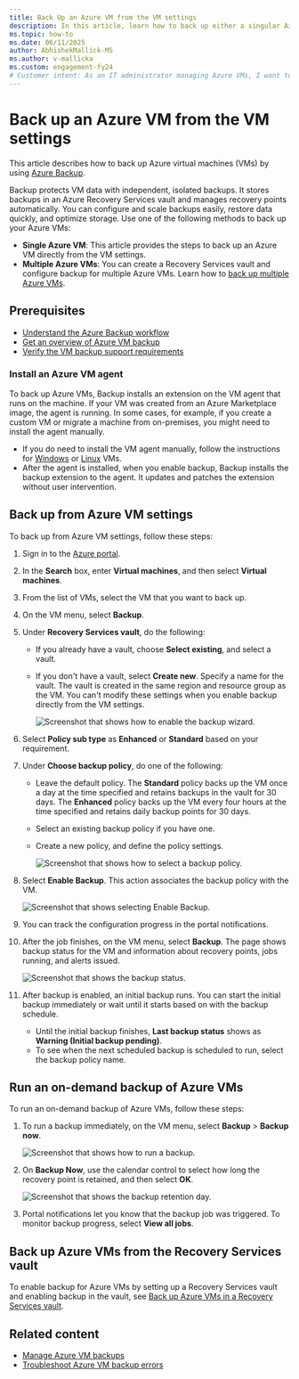 ```yaml
---
title: Back Up an Azure VM from the VM settings
description: In this article, learn how to back up either a singular Azure VM or multiple Azure VMs with Azure Backup.
ms.topic: how-to
ms.date: 06/11/2025
author: AbhishekMallick-MS
ms.author: v-mallicka
ms.custom: engagement-fy24
# Customer intent: As an IT administrator managing Azure VMs, I want to back up VMs directly from the VM settings so that I can ensure data protection and easy recovery from potential data loss.
---
```

# Back up an Azure VM from the VM settings

This article describes how to back up Azure virtual machines (VMs) by using [Azure Backup](backup-overview.md).

Backup protects VM data with independent, isolated backups. It stores backups in an Azure Recovery Services vault and manages recovery points automatically. You can configure and scale backups easily, restore data quickly, and optimize storage. Use one of the following methods to back up your Azure VMs:

- **Single Azure VM**: This article provides the steps to back up an Azure VM directly from the VM settings.
- **Multiple Azure VMs**: You can create a Recovery Services vault and configure backup for multiple Azure VMs. Learn how to [back up multiple Azure VMs](backup-azure-arm-vms-prepare.md).

## Prerequisites

- [Understand the Azure Backup workflow](backup-architecture.md#how-does-azure-backup-work)
- [Get an overview of Azure VM backup](backup-azure-vms-introduction.md)
- [Verify the VM backup support requirements](backup-support-matrix.md#azure-vm-backup-support)

### Install an Azure VM agent

To back up Azure VMs, Backup installs an extension on the VM agent that runs on the machine. If your VM was created from an Azure Marketplace image, the agent is running. In some cases, for example, if you create a custom VM or migrate a machine from on-premises, you might need to install the agent manually.

- If you do need to install the VM agent manually, follow the instructions for [Windows](/azure/virtual-machines/extensions/agent-windows) or [Linux](/azure/virtual-machines/extensions/agent-linux) VMs.
- After the agent is installed, when you enable backup, Backup installs the backup extension to the agent. It updates and patches the extension without user intervention.

## Back up from Azure VM settings

To back up from Azure VM settings, follow these steps:

1. Sign in to the [Azure portal](https://portal.azure.com/).
1. In the **Search** box, enter **Virtual machines**, and then select **Virtual machines**.
1. From the list of VMs, select the VM that you want to back up.
1. On the VM menu, select **Backup**.
1. Under **Recovery Services vault**, do the following:

   - If you already have a vault, choose **Select existing**, and select a vault.
   - If you don't have a vault, select **Create new**. Specify a name for the vault. The vault is created in the same region and resource group as the VM. You can't modify these settings when you enable backup directly from the VM settings.

        ![Screenshot that shows how to enable the backup wizard.](./media/backup-azure-vms-first-look-arm/vm-menu-enable-backup-small.png)

1. Select **Policy sub type** as **Enhanced** or **Standard** based on your requirement.

1. Under **Choose backup policy**, do one of the following:

   - Leave the default policy. The **Standard** policy backs up the VM once a day at the time specified and retains backups in the vault for 30 days. The **Enhanced** policy backs up the VM every four hours at the time specified and retains daily backup points for 30 days.
   - Select an existing backup policy if you have one.
   - Create a new policy, and define the policy settings.

      ![Screenshot that shows how to select a backup policy.](./media/backup-azure-vms-first-look-arm/set-backup-policy.png)

1. Select **Enable Backup**. This action associates the backup policy with the VM.

    ![Screenshot that shows selecting Enable Backup.](./media/backup-azure-vms-first-look-arm/vm-management-menu-enable-backup-button.png)

1. You can track the configuration progress in the portal notifications.
1. After the job finishes, on the VM menu, select **Backup**. The page shows backup status for the VM and information about recovery points, jobs running, and alerts issued.

   ![Screenshot that shows the backup status.](./media/backup-azure-vms-first-look-arm/backup-item-view-update.png)

1. After backup is enabled, an initial backup runs. You can start the initial backup immediately or wait until it starts based on with the backup schedule.
    - Until the initial backup finishes, **Last backup status** shows as **Warning (Initial backup pending)**.
    - To see when the next scheduled backup is scheduled to run, select the backup policy name.

## Run an on-demand backup of Azure VMs

To run an on-demand backup of Azure VMs, follow these steps:

1. To run a backup immediately, on the VM menu, select **Backup** > **Backup now**.

    ![Screenshot that shows how to run a backup.](./media/backup-azure-vms-first-look-arm/backup-now-update.png)

1. On **Backup Now**, use the calendar control to select how long the recovery point is retained, and then select **OK**.

    ![Screenshot that shows the backup retention day.](./media/backup-azure-vms-first-look-arm/backup-now-blade-calendar.png)

1. Portal notifications let you know that the backup job was triggered. To monitor backup progress, select **View all jobs**.

## Back up Azure VMs from the Recovery Services vault

To enable backup for Azure VMs by setting up a Recovery Services vault and enabling backup in the vault, see [Back up Azure VMs in a Recovery Services vault](backup-azure-arm-vms-prepare.md).

## Related content

- [Manage Azure VM backups](backup-azure-manage-vms.md)
- [Troubleshoot Azure VM backup errors](backup-azure-vms-troubleshoot.md)
